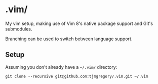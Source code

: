 # .vim/

My vim setup, making use of Vim 8's native package support and Git's submodules.

Branching can be used to switch between language support.

## Setup

Assuming you don't already have a `~/.vim/` directory:

`git clone --recursive git@github.com:tjmgregory/.vim.git ~/.vim`

